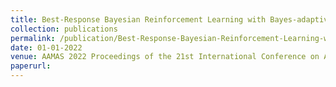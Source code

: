 ```yaml
---
title: Best-Response Bayesian Reinforcement Learning with Bayes-adaptive POMDPs for Centaurs
collection: publications
permalink: /publication/Best-Response-Bayesian-Reinforcement-Learning-with-Bayes-adaptive-POMDPs-for-Centaurs
date: 01-01-2022
venue: AAMAS 2022 Proceedings of the 21st International Conference on Autonomous Agents and Multiagent Systems
paperurl: 
---
```


